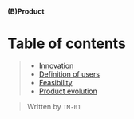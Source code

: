 #### (B)Product

# Table of contents
 >- [Innovation]
 >- [Definition of users]
 >- [Feasibility]
 >- [Product evolution]

>Written by `TM-01`

[Innovation]: https://github.com/Ozia112/Team-2-FSE-repo/blob/Stage-3/(B)Product/Innovation.md "This document describes the product, its limitations, scope, and its innovation compared to other alternatives available in the market."
[Definition of users]: https://github.com/Ozia112/Team-2-FSE-repo/blob/Stage-3/(B)Product/UsersDefinition.md "This section defines the users and clients of the product."

[Feasibility]: https://github.com/Ozia112/Team-2-FSE-repo/blob/Stage-3/(B)Product/FeasibilityStudy.md "In this section, a brief investigation is conducted regarding the feasibility of the project in a non-hypothetical environment."
[Product evolution]: https://github.com/Ozia112/Team-2-FSE-repo/blob/Stage-3/(B)Product/ProductEvolution.md "In this section, a brief summary of the changes made to the product from the second to the third release is compiled."